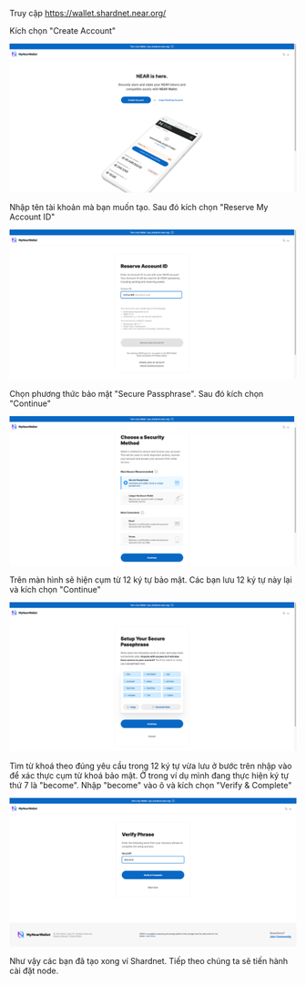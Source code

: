 Truy cập https://wallet.shardnet.near.org/

Kích chọn "Create Account"

![img](./image/Home-Shardnet-Wallet.png)

Nhập tên tài khoản mà bạn muốn tạo. Sau đó kích chọn "Reserve My Account ID"

![img](./image/Shardnet-Wallet-02.png)

Chọn phương thức bảo mật "Secure Passphrase". Sau đó kích chọn "Continue"

![img](./image/Shardnet-Wallet-03.png)

Trên màn hình sẽ hiện cụm từ 12 ký tự bảo mật. Các bạn lưu 12 ký tự này lại và kích chọn "Continue"

![img](./image/Shardnet-Wallet-04.png)

Tìm từ khoá theo đúng yêu cầu trong 12 ký tự vừa lưu ở bước trên nhập vào để xác thực cụm từ khoá bảo mật. Ở trong ví dụ mình đang thực hiện ký tự thứ 7 là "become". Nhập "become" vào ô và kích chọn "Verify & Complete"

![img](./image/Shardnet-Wallet-05.png)

Như vậy các bạn đã tạo xong ví Shardnet. Tiếp theo chúng ta sẽ tiến hành cài đặt node.
